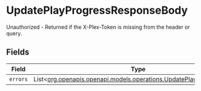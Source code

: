 # UpdatePlayProgressResponseBody

Unauthorized - Returned if the X-Plex-Token is missing from the header or query.


## Fields

| Field                                                                                                                        | Type                                                                                                                         | Required                                                                                                                     | Description                                                                                                                  |
| ---------------------------------------------------------------------------------------------------------------------------- | ---------------------------------------------------------------------------------------------------------------------------- | ---------------------------------------------------------------------------------------------------------------------------- | ---------------------------------------------------------------------------------------------------------------------------- |
| `errors`                                                                                                                     | List<[org.openapis.openapi.models.operations.UpdatePlayProgressErrors](../../models/operations/UpdatePlayProgressErrors.md)> | :heavy_minus_sign:                                                                                                           | N/A                                                                                                                          |